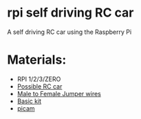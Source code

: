 # rpi self driving RC car
A self driving RC car using the Raspberry Pi


# Materials:
* RPI 1/2/3/ZERO
* [Possible RC car](https://www.amazon.com/WebRC-Mini-JCW-RC-Car/dp/B00KTYXAC2/ref=sr_1_21?s=toys-and-games&ie=UTF8&qid=1491428854&sr=1-21&keywords=rc%20car&refinements=p_36%3A1253560011%2Cp_n_feature_keywords_browse-bin%3A4797692011)
* [Male to Female Jumper wires](https://www.amazon.com/Aketek-Jumper-Wires-Premium-Female/dp/B008MRZSH8)
* [Basic kit](https://www.amazon.com/Elegoo-Electronics-Potentiometer-tie-points-Breadboard/dp/B01ERPEMAC/ref=sr_1_9?ie=UTF8&qid=1491430213&sr=8-9&keywords=raspberry%20pi%20jumper%20wires)
* [picam](https://www.amazon.com/Arducam-Megapixels-Sensor-OV5647-Raspberry/dp/B012V1HEP4/ref=sr_1_2?ie=UTF8&qid=1491430587&sr=8-2&keywords=pi+cam)

